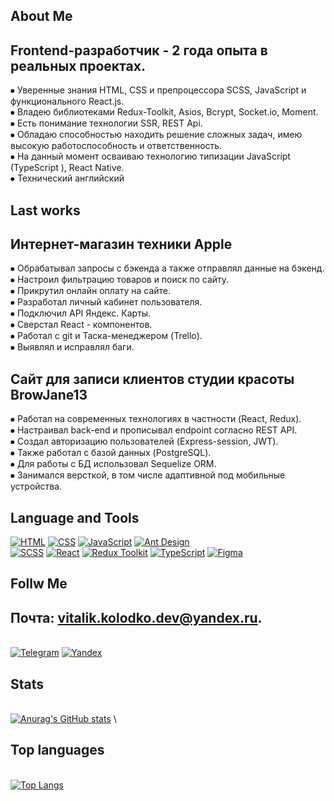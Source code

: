 ## About Me

## Frontend-разработчик - 2 года опыта в реальных проектах.
⦁ Уверенные знания HTML, CSS и препроцессора SCSS, JavaScript и функционального
React.js.\
⦁ Владею библиотеками Redux-Toolkit, Asios, Bcrypt, Socket.io, Moment. \
⦁ Есть понимание технологии SSR, REST Api.\
⦁ Обладаю способностью находить решение сложных задач, имею высокую
работоспособность и ответственность.\
⦁ На данный момент осваиваю технологию типизации JavaScript (TypeScript ), React
Native. \
⦁ Технический английский

## Last works

## Интернет-магазин техники Apple

⦁ Обрабатывал запросы с бэкенда а также отправлял данные на бэкенд.\
⦁ Настроил фильтрацию товаров и поиск по сайту.\
⦁ Прикрутил онлайн оплату на сайте.\
⦁ Разработал личный кабинет пользователя.\
⦁ Подключил API Яндекс. Карты.\
⦁ Сверстал React - компонентов.\
⦁ Работал с git и Таска-менеджером (Trello).\
⦁ Выявлял и исправлял баги.

## Сайт для записи клиентов студии красоты BrowJane13

⦁ Работал на современных технологиях в частности (React, Redux).\
⦁ Настраивал back-end и прописывал endpoint согласно REST API.\
⦁ Создал авторизацию пользователей (Express-session, JWT).\
⦁ Также работал с базой данных (PostgreSQL).\
⦁ Для работы с БД использовал Sequelize ORM.\
⦁ Занимался версткой, в том числе адаптивной под мобильные
устройства.

## Language and Tools
[![HTML](https://img.shields.io/badge/-HTML-E34F26?style=for-the-badge&logo=html5&logoColor=FFFFFF&)](https://htmlbase.ru)
[![CSS](https://img.shields.io/badge/-CSS-1572B6?style=for-the-badge&logo=css3&logoColor=FFFFFF)](https://htmlbase.ru)
[![JavaScript](https://img.shields.io/badge/-JavaScript-FFD700?style=for-the-badge&logo=javascript&logoColor=000000)](https://learn.javascript.ru/intro)
[![Ant Design](https://img.shields.io/badge/-Ant_Design-0170FE?style=for-the-badge&logo=antdesign&logoColor=000000)](https://ant.design)  
[![SCSS](https://img.shields.io/badge/-Scss-CC6699?style=for-the-badge&logo=sass&logoColor=FFFFFF)](https://sass-scss.ru)
[![React](https://img.shields.io/badge/-React-61DAFB?style=for-the-badge&logo=react&logoColor=000000)](https://ru.reactjs.org)
[![Redux Toolkit](https://img.shields.io/badge/-Redux-764ABC?style=for-the-badge&logo=redux&logoColor=000000)](https://redux-toolkit.js.org)
[![TypeScript](https://img.shields.io/badge/-TypeScript-3178C6?style=for-the-badge&logo=typescript&logoColor=FFFFFF)](https://www.typescriptlang.org)
[![Figma](https://img.shields.io/badge/-Figma-3178C6?style=for-the-badge&logo=figma&logoColor=FFFFFF)](https://www.figma.com)      

## Follw Me

## Почта: vitalik.kolodko.dev@yandex.ru.
\
[![Telegram](https://img.shields.io/badge/-Telegram-26A5E4?style=for-the-badge&logo=telegram&logoColor=FFFFFF)](https://t.me/SaiLaRN7)
[![Yandex](https://img.shields.io/badge/-Yandex-EA4335?style=for-the-badge&logo=gmail&logoColor=FFFFFF)](https://mail.yandex.ru)

## Stats
\
[![Anurag's GitHub stats](https://github-readme-stats.vercel.app/api?username=VitalikN7&show_icons=true&theme=tokyonight)](https://github.com/anuraghazra/github-readme-stats)
\

## Top languages
\
[![Top Langs](https://github-readme-stats.vercel.app/api/top-langs/?username=VitalikN7&layout=compact)](https://github.com/anuraghazra/github-readme-stats)
